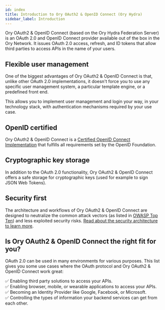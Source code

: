 ```yaml
---
id: index
title: Introduction to Ory OAuth2 & OpenID Connect (Ory Hydra)
sidebar_label: Introduction
---
```


Ory OAuth2 & OpenID Connect (based on the Ory Hydra Federation Server) is an OAuth 2.0 and OpenID Connect provider available out
of the box in the Ory Network. It issues OAuth 2.0 access, refresh, and ID tokens that allow third parties to access APIs in the
name of your users.

## Flexible user management

One of the biggest advantages of Ory OAuth2 & OpenID Connect is that, unlike other OAuth 2.0 implementations, it doesn't force you
to use any specific user management system, a particular template engine, or a predefined front end.

This allows you to implement user management and login your way, in your technology stack, with authentication mechanisms required
by your use case.

## OpenID certified

Ory OAuth2 & OpenID Connect is a [Certified OpenID Connect Implementation](https://openid.net/developers/certified/) that fulfills
all requirements set by the OpenID Foundation.

## Cryptographic key storage

In addition to the OAuth 2.0 functionality, Ory OAuth2 & OpenID Connect offers a safe storage for cryptographic keys (used for
example to sign JSON Web Tokens).

## Security first

The architecture and workflows of Ory OAuth2 & OpenID Connect are designed to neutralize the common attack vectors (as listed in
[OWASP Top Ten](https://owasp.org/www-project-top-ten/)) and less exploited security risks.
[Read about the security architecture to learn more](./security-architecture.md).

## Is Ory OAuth2 & OpenID Connect the right fit for you?

OAuth 2.0 can be used in many environments for various purposes. This list gives you some use cases where the OAuth protocol and
Ory OAuth2 & OpenID Connect work great:

✅ Enabling third party solutions to access your APIs.<br /> ✅ Enabling browser, mobile, or wearable applications to access your
APIs.<br /> ✅ Becoming an Identity Provider like Google, Facebook, or Microsoft. <br /> ✅ Controlling the types of information
your backend services can get from each other.